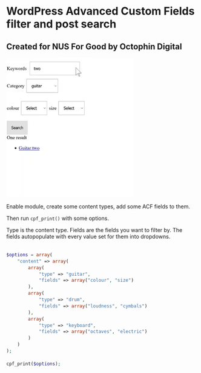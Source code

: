 # WordPress Advanced Custom Fields filter and post search

## Created for NUS For Good by Octophin Digital

![Functionality demo](/acf_demo.gif?raw=true)

Enable module, create some content types, add some ACF fields to them.

Then run `cpf_print()` with some options.

Type is the content type. Fields are the fields you want to filter by. The fields autopopulate with every value set for them into dropdowns.

```PHP

$options = array(
    "content" => array(
        array(
            "type" => "guitar",
            "fields" => array("colour", "size")
        ),
        array(
            "type" => "drum",
            "fields" => array("loudness", "cymbals")
        ),
        array(
            "type" => "keyboard",
            "fields" => array("octaves", "electric")
        )
    )
);

cpf_print($options);

```
